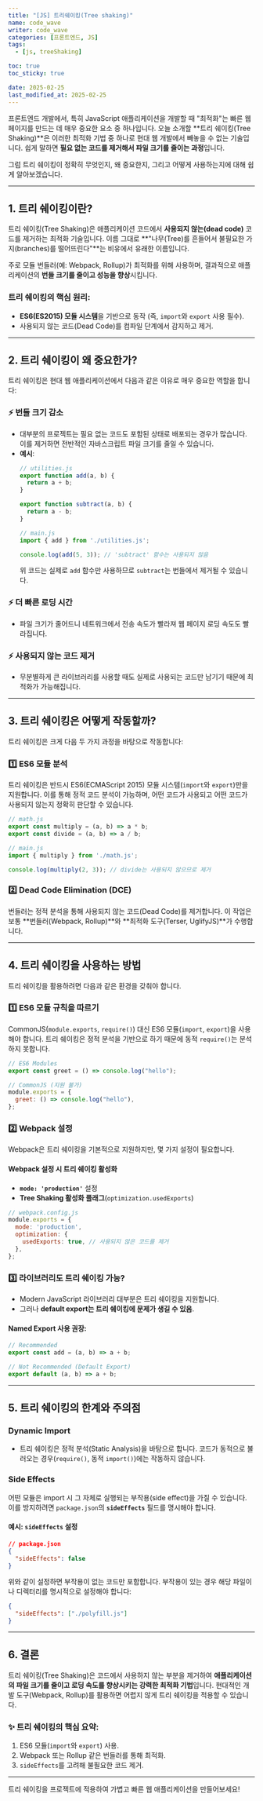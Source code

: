 ```yaml
---
title: "[JS] 트리쉐이킹(Tree shaking)"
name: code_wave
writer: code_wave
categories: [프론트엔드, JS]
tags:
  - [js, treeShaking]

toc: true
toc_sticky: true

date: 2025-02-25
last_modified_at: 2025-02-25
---
```


프론트엔드 개발에서, 특히 JavaScript 애플리케이션을 개발할 때 "최적화"는 빠른 웹 페이지를 만드는 데 매우 중요한 요소 중 하나입니다. 오늘 소개할 **트리 쉐이킹(Tree Shaking)**은 이러한 최적화 기법 중 하나로 현대 웹 개발에서 빼놓을 수 없는 기술입니다. 쉽게 말하면 **필요 없는 코드를 제거해서 파일 크기를 줄이는 과정**입니다.

그럼 트리 쉐이킹이 정확히 무엇인지, 왜 중요한지, 그리고 어떻게 사용하는지에 대해 쉽게 알아보겠습니다.

---

## 1. 트리 쉐이킹이란?

트리 쉐이킹(Tree Shaking)은 애플리케이션 코드에서 **사용되지 않는(dead code)** 코드를 제거하는 최적화 기술입니다. 이름 그대로 **"나무(Tree)를 흔들어서 불필요한 가지(branches)를 떨어뜨린다"**는 비유에서 유래한 이름입니다.

주로 모듈 번들러(예: Webpack, Rollup)가 최적화를 위해 사용하며, 결과적으로 애플리케이션의 **번들 크기를 줄이고 성능을 향상**시킵니다.

###  트리 쉐이킹의 핵심 원리:
- **ES6(ES2015) 모듈 시스템**을 기반으로 동작 (즉, `import`와 `export` 사용 필수).
- 사용되지 않는 코드(Dead Code)를 컴파일 단계에서 감지하고 제거.

---

## 2. 트리 쉐이킹이 왜 중요한가?

트리 쉐이킹은 현대 웹 애플리케이션에서 다음과 같은 이유로 매우 중요한 역할을 합니다:

### ⚡ **번들 크기 감소**
- 대부분의 프로젝트는 필요 없는 코드도 포함된 상태로 배포되는 경우가 많습니다. 이를 제거하면 전반적인 자바스크립트 파일 크기를 줄일 수 있습니다.
- **예시**:
  ```javascript
  // utilities.js
  export function add(a, b) {
    return a + b;
  }

  export function subtract(a, b) {
    return a - b;
  }

  // main.js
  import { add } from './utilities.js';

  console.log(add(5, 3)); // 'subtract' 함수는 사용되지 않음
  ```
  위 코드는 실제로 `add` 함수만 사용하므로 `subtract`는 번들에서 제거될 수 있습니다.

### ⚡ **더 빠른 로딩 시간**
- 파일 크기가 줄어드니 네트워크에서 전송 속도가 빨라져 웹 페이지 로딩 속도도 빨라집니다.

### ⚡ **사용되지 않는 코드 제거**
- 무분별하게 큰 라이브러리를 사용할 때도 실제로 사용되는 코드만 남기기 때문에 최적화가 가능해집니다.

---

## 3. 트리 쉐이킹은 어떻게 작동할까?

트리 쉐이킹은 크게 다음 두 가지 과정을 바탕으로 작동합니다:

### 1️⃣ **ES6 모듈 분석**
트리 쉐이킹은 반드시 ES6(ECMAScript 2015) 모듈 시스템(`import`와 `export`)만을 지원합니다. 이를 통해 정적 코드 분석이 가능하며, 어떤 코드가 사용되고 어떤 코드가 사용되지 않는지 정확히 판단할 수 있습니다.

```javascript
// math.js
export const multiply = (a, b) => a * b;
export const divide = (a, b) => a / b;

// main.js
import { multiply } from './math.js';

console.log(multiply(2, 3)); // divide는 사용되지 않으므로 제거
```

### 2️⃣ **Dead Code Elimination (DCE)**
번들러는 정적 분석을 통해 사용되지 않는 코드(Dead Code)를 제거합니다. 이 작업은 보통 **번들러(Webpack, Rollup)**와 **최적화 도구(Terser, UglifyJS)**가 수행합니다.

---

## 4. 트리 쉐이킹을 사용하는 방법

트리 쉐이킹을 활용하려면 다음과 같은 환경을 갖춰야 합니다.

### 1️⃣ **ES6 모듈 규칙을 따르기**
CommonJS(`module.exports`, `require()`) 대신 ES6 모듈(`import`, `export`)을 사용해야 합니다. 트리 쉐이킹은 정적 분석을 기반으로 하기 때문에 동적 `require()`는 분석하지 못합니다.

```javascript
// ES6 Modules
export const greet = () => console.log("hello");

// CommonJS (지원 불가)
module.exports = {
  greet: () => console.log("hello"),
};
```

### 2️⃣ **Webpack 설정**
Webpack은 트리 쉐이킹을 기본적으로 지원하지만, 몇 가지 설정이 필요합니다.

#### Webpack 설정 시 트리 쉐이킹 활성화
- **`mode: 'production'`** 설정
- **Tree Shaking 활성화 플래그**(`optimization.usedExports`)

```javascript
// webpack.config.js
module.exports = {
  mode: 'production',
  optimization: {
    usedExports: true, // 사용되지 않은 코드를 제거
  },
};
```

### 3️⃣ **라이브러리도 트리 쉐이킹 가능?**
- Modern JavaScript 라이브러리 대부분은 트리 쉐이킹을 지원합니다.
- 그러나 **default export는 트리 쉐이킹에 문제가 생길 수 있음**.

#### Named Export 사용 권장:
```javascript
// Recommended
export const add = (a, b) => a + b;

// Not Recommended (Default Export)
export default (a, b) => a + b;
```

---

## 5. 트리 쉐이킹의 한계와 주의점

###  **Dynamic Import**
- 트리 쉐이킹은 정적 분석(Static Analysis)을 바탕으로 합니다. 코드가 동적으로 불러오는 경우(`require()`, 동적 `import()`)에는 작동하지 않습니다.

###  **Side Effects**
어떤 모듈은 import 시 그 자체로 실행되는 부작용(side effect)을 가질 수 있습니다. 이를 방지하려면 `package.json`의 **`sideEffects`** 필드를 명시해야 합니다.

#### 예시: `sideEffects` 설정
```json
// package.json
{
  "sideEffects": false
}
```

위와 같이 설정하면 부작용이 없는 코드만 포함합니다. 부작용이 있는 경우 해당 파일이나 디렉터리를 명시적으로 설정해야 합니다:
```json
{
  "sideEffects": ["./polyfill.js"]
}
```

---

## 6. 결론

트리 쉐이킹(Tree Shaking)은 코드에서 사용하지 않는 부분을 제거하여 **애플리케이션의 파일 크기를 줄이고 로딩 속도를 향상시키는 강력한 최적화 기법**입니다. 현대적인 개발 도구(Webpack, Rollup)를 활용하면 어렵지 않게 트리 쉐이킹을 적용할 수 있습니다.

### ✨ 트리 쉐이킹의 핵심 요약:
1. ES6 모듈(`import`와 `export`) 사용.
2. Webpack 또는 Rollup 같은 번들러를 통해 최적화.
3. `sideEffects`를 고려해 불필요한 코드 제거.

----

트리 쉐이킹을 프로젝트에 적용하여 가볍고 빠른 웹 애플리케이션을 만들어보세요! 
